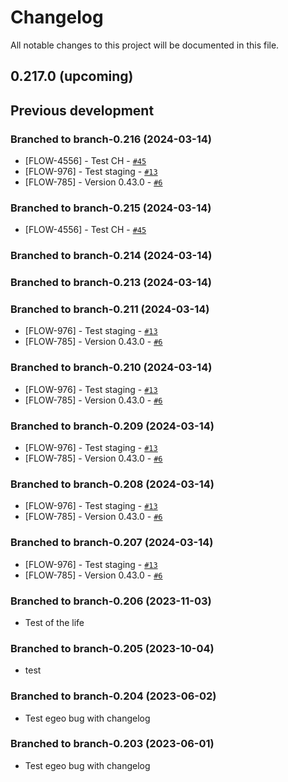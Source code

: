 # Changelog

All notable changes to this project will be documented in this file.

## 0.217.0 (upcoming)



## Previous development

### Branched to branch-0.216 (2024-03-14)

 * [FLOW-4556] -  Test CH  - [`#45`](https://github.com/Stratio-test/cd-test/pull/45)
* [FLOW-976] -  Test staging  - [`#13`](https://github.com/Stratio-test/cd-test/pull/13)
* [FLOW-785] -  Version 0.43.0  - [`#6`](https://github.com/Stratio-test/cd-test/pull/6)




### Branched to branch-0.215 (2024-03-14)

 * [FLOW-4556] -  Test CH  - [`#45`](https://github.com/Stratio-test/cd-test/pull/45)




### Branched to branch-0.214 (2024-03-14)





### Branched to branch-0.213 (2024-03-14)





### Branched to branch-0.211 (2024-03-14)

 * [FLOW-976] -  Test staging  - [`#13`](https://github.com/Stratio-test/cd-test/pull/13)
* [FLOW-785] -  Version 0.43.0  - [`#6`](https://github.com/Stratio-test/cd-test/pull/6)




### Branched to branch-0.210 (2024-03-14)

 * [FLOW-976] -  Test staging  - [`#13`](https://github.com/Stratio-test/cd-test/pull/13)
* [FLOW-785] -  Version 0.43.0  - [`#6`](https://github.com/Stratio-test/cd-test/pull/6)




### Branched to branch-0.209 (2024-03-14)

 * [FLOW-976] -  Test staging  - [`#13`](https://github.com/Stratio-test/cd-test/pull/13)
* [FLOW-785] -  Version 0.43.0  - [`#6`](https://github.com/Stratio-test/cd-test/pull/6)




### Branched to branch-0.208 (2024-03-14)

 * [FLOW-976] -  Test staging  - [`#13`](https://github.com/Stratio-test/cd-test/pull/13)
* [FLOW-785] -  Version 0.43.0  - [`#6`](https://github.com/Stratio-test/cd-test/pull/6)




### Branched to branch-0.207 (2024-03-14)

 * [FLOW-976] -  Test staging  - [`#13`](https://github.com/Stratio-test/cd-test/pull/13)
* [FLOW-785] -  Version 0.43.0  - [`#6`](https://github.com/Stratio-test/cd-test/pull/6)




### Branched to branch-0.206 (2023-11-03)

* Test of the life



### Branched to branch-0.205 (2023-10-04)

* test

### Branched to branch-0.204 (2023-06-02)

* Test egeo bug with changelog

### Branched to branch-0.203 (2023-06-01)

* Test egeo bug with changelog
